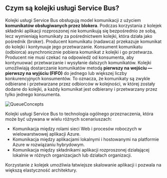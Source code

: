 ## <a name="what-are-service-bus-queues"></a>Czym są kolejki usługi Service Bus?
Kolejki usługi Service Bus obsługują model komunikacji z użyciem **komunikatów obsługiwanych przez blokera**. Podczas korzystania z kolejek składniki aplikacji rozproszonej nie komunikują się bezpośrednio ze sobą, lecz wymieniają komunikaty za pośrednictwem kolejki, która działa jako pośrednik (broker). Producent komunikatu (nadawca) przekazuje komunikat do kolejki i kontynuuje jego przetwarzanie. Konsument komunikatu (odbiorca) asynchronicznie pobiera komunikat z kolejki i go przetwarza. Producent nie musi czekać na odpowiedź od konsumenta, aby kontynuować przetwarzanie i wysyłanie dalszych komunikatów. Kolejki umożliwiają dostarczanie komunikatów metodą **pierwszy na wejściu — pierwszy na wyjściu (FIFO)** do jednego lub większej liczby konkurencyjnych konsumentów. To oznacza, że komunikaty są zwykle odbierane i przetwarzane przez odbiorców w kolejności, w której zostały dodane do kolejki, a każdy komunikat jest odbierany i przetwarzany przez tylko jednego konsumenta.

![QueueConcepts](./media/howto-service-bus-queues/sb-queues-08.png)

Kolejki usługi Service Bus to technologia ogólnego przeznaczenia, która może być używana w wielu różnych scenariuszach:

* Komunikacja między rolami sieci Web i procesów roboczych w wielowarstwowej aplikacji Azure.
* Komunikacja między aplikacjami lokalnymi i hostowanymi na platformie Azure w rozwiązaniu hybrydowym.
* Komunikacja między składnikami aplikacji rozproszonej działającej lokalnie w różnych organizacjach lub działach organizacji.

Korzystanie z kolejek umożliwia łatwiejsze skalowanie aplikacji i pozwala na większą elastyczność architektury.


